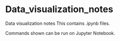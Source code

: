 # Data_visualization_notes
Data visualization notes
This contains .ipynb files. 

Commands shown can be run on Jupyter Notebook.
